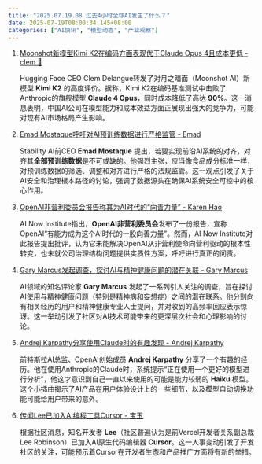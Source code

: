 ```yaml
---
title: "2025.07.19.08 过去4小时全球AI发生了什么？"
date: 2025-07-19T08:00:34.145+08:00
categories: ["AI快讯", "模型动态", "产业观察"]
---
```


1. [Moonshot新模型Kimi K2在编码方面表现优于Claude Opus 4且成本更低 - clem 🤗](https://x.com/ClementDelangue/status/1946316382313869778)

   Hugging Face CEO Clem Delangue转发了对月之暗面（Moonshot AI）新模型 **Kimi K2** 的高度评价。据称，Kimi K2在编码基准测试中击败了Anthropic的旗舰模型 **Claude 4 Opus**，同时成本降低了高达 **90%**。这一消息表明，中国AI公司在模型能力和成本效益方面正展现出强大的竞争力，可能对现有AI市场格局产生影响。

2. [Emad Mostaque呼吁对AI预训练数据进行严格监管 - Emad](https://x.com/EMostaque/status/1946325902737985894)

   Stability AI前CEO **Emad Mostaque** 提出，若要实现前沿AI系统的对齐，对齐其**全部预训练数据**是不可或缺的。他强烈主张，应当像食品成分标准一样，对预训练数据的筛选、调整和对齐进行严格的法规监管。这一观点引发了关于AI安全和治理根本路径的讨论，强调了数据源头在确保AI系统安全可控中的核心作用。

3. [OpenAI非营利委员会报告称其为AI时代的“向善力量” - Karen Hao](https://x.com/_KarenHao/status/1946328426539090413)

   AI Now Institute指出，**OpenAI非营利委员会**发布了一份报告，宣称OpenAI“有能力成为这个AI时代的一股向善力量”。然而，AI Now Institute对此报告提出批评，认为它未能解决OpenAI从非营利使命向营利驱动的根本性转变，也未就公司治理结构问题提供实质性方案，呼吁进行真正的问责。

4. [Gary Marcus发起调查，探讨AI与精神健康问题的潜在关联 - Gary Marcus](https://x.com/GaryMarcus/status/1946309670555246866)

   AI领域的知名评论家 **Gary Marcus** 发起了一系列引人关注的调查，旨在探讨AI使用与精神健康问题（特别是精神病和妄想症）之间的潜在联系。他分别向有相关经历的用户和精神健康专业人士提问，并对收到的高频率回应表示惊讶。这一举动引发了社区对AI技术可能带来的更深层次社会和心理影响的讨论。

5. [Andrej Karpathy分享使用Claude时的有趣发现 - Andrej Karpathy](https://x.com/karpathy/status/1946325810618700033)

   前特斯拉AI总监、OpenAI创始成员 **Andrej Karpathy** 分享了一个有趣的经历。他在使用Anthropic的Claude时，系统提示“正在使用一个更好的模型进行分析”，他这才意识到自己一直以来使用的可能是能力较弱的 **Haiku** 模型。这个小插曲揭示了AI产品在用户体验设计上的一些细节，以及模型自动切换功能可能给用户带来的意外。

6. [传闻Lee已加入AI编程工具Cursor - 宝玉](https://x.com/dotey/status/1946340165611319468)

   根据社区消息，知名开发者 **Lee**（社区普遍认为是前Vercel开发者关系副总裁Lee Robinson）已加入AI原生代码编辑器 **Cursor**。这一人事变动引发了开发社区的关注，可能预示着Cursor在开发者生态和产品推广方面将有新的举措。